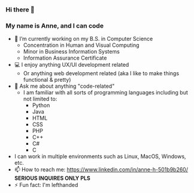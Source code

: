 ### Hi there 👋
### My name is Anne, and I can code

- 🔭 I’m currently working on my B.S. in Computer Science
  - Concentration in Human and Visual Computing
  - Minor in Business Information Systems
  - Information Assurance Certificate
- 💻 I enjoy anything UX/UI development related
  - Or anything web development related (aka I like to make things functional & pretty)
- 💬 Ask me about anything "code-related"
  - I am familiar with all sorts of programming languages including but not limited to:
    * Python
    * Java
    * HTML
    * CSS
    * PHP
    * C++
    * C#
    * C
- I can work in multiple environments such as Linux, MacOS, Windows, etc.
- 📫 How to reach me: https://www.linkedin.com/in/anne-h-501b9b260/ **SERIOUS INQUIRES ONLY PLS**
- ⚡ Fun fact: I'm lefthanded
